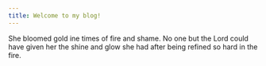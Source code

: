 ```yaml
---
title: Welcome to my blog!
---
```

She bloomed gold ine times of fire and shame. No one but the Lord could have given her the shine and glow she had after being refined so hard in the fire. 
